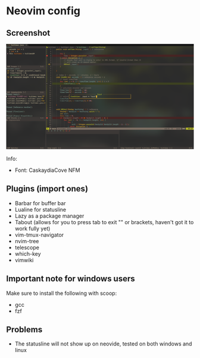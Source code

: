# Neovim config

## Screenshot
![Preview](Pictures/preview.png)

Info:
* Font: CaskaydiaCove NFM

## Plugins (import ones)

* Barbar for buffer bar
* Lualine for statusline
* Lazy as a package manager
* Tabout (allows for you to press tab to exit "" or brackets, haven't got it to work fully yet)
* vim-tmux-navigator
* nvim-tree
* telescope
* which-key
* vimwiki 

## Important note for windows users

Make sure to install the following with scoop:
* gcc
* fzf

## Problems

* The statusline will not show up on neovide, tested on both windows and linux
